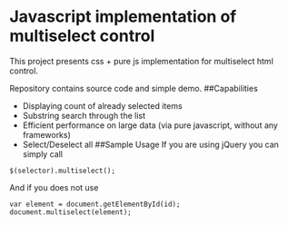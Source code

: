 # Javascript implementation of multiselect control
This project presents css + pure js implementation for multiselect html control.

Repository contains source code and simple demo.
##Capabilities
* Displaying count of already selected items
* Substring search through the list
* Efficient performance on large data (via pure javascript, without any frameworks)
* Select/Deselect all
##Sample Usage
If you are using jQuery you can simply call
```
$(selector).multiselect();
```
And if you does not use
```
var element = document.getElementById(id);
document.multiselect(element);
```